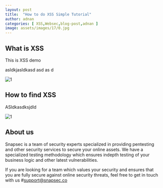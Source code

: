 ```yaml
---
layout: post
title:  "How to do XSS Simple Tutorial"
author: adnan
categories: [ XSS,Websec,blog-post,adnan ]
image: assets/images/17/0.jpg
---
```



## What is XSS
This is XSS demo

asldkjasldkasd
asd
as
d

![1](/blog/assets/images/17/1.png)



## How to find XSS

ASldkasdksjdld


![1](/blog/assets/images/17/2.png)


## About us

Snapsec is a team of security experts specialized in providing pentesting and other security services to secure your online assets. We have a specialized testing methodology which ensures indepth testing of your business logic and other latest vulnerabilities. 

 If you are looking for a team which values your security and ensures that you are fully secure against online security threats, feel free to get in touch with us #[support@snapsec.co](mailto:support@snapsec.co)
